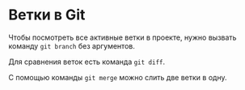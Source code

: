 # Ветки в Git

Чтобы посмотреть все активные ветки в проекте, нужно вызвать команду `git branch` без аргументов.  
 
Для сравнения веток есть команда `git diff`. 

С помощью команды `git merge` можно слить две ветки в одну. 

